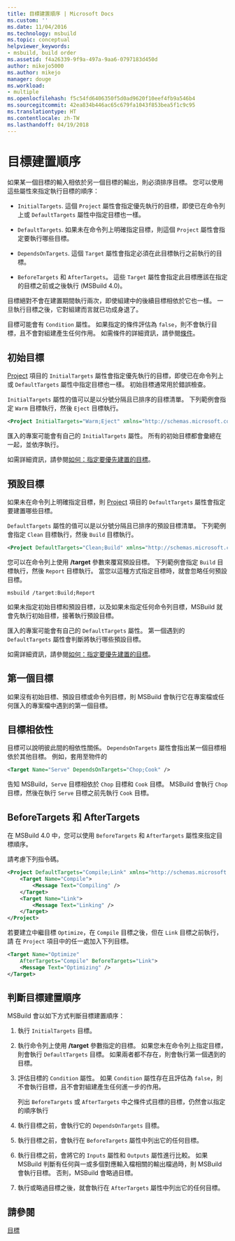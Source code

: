 ```yaml
---
title: 目標建置順序 | Microsoft Docs
ms.custom: ''
ms.date: 11/04/2016
ms.technology: msbuild
ms.topic: conceptual
helpviewer_keywords:
- msbuild, build order
ms.assetid: f4a26339-9f9a-497a-9aa6-0797183d450d
author: mikejo5000
ms.author: mikejo
manager: douge
ms.workload:
- multiple
ms.openlocfilehash: f5c54fd6406350f5d0ad9620f10eef4fb9a546b4
ms.sourcegitcommit: 42ea834b446ac65c679fa1043f853bea5f1c9c95
ms.translationtype: HT
ms.contentlocale: zh-TW
ms.lasthandoff: 04/19/2018
---
```

# <a name="target-build-order"></a>目標建置順序
如果某一個目標的輸入相依於另一個目標的輸出，則必須排序目標。 您可以使用這些屬性來指定執行目標的順序：  
  
-   `InitialTargets`. 這個 `Project` 屬性會指定優先執行的目標，即使已在命令列上或 `DefaultTargets` 屬性中指定目標也一樣。  
  
-   `DefaultTargets`. 如果未在命令列上明確指定目標，則這個 `Project` 屬性會指定要執行哪些目標。  
  
-   `DependsOnTargets`. 這個 `Target` 屬性會指定必須在此目標執行之前執行的目標。  
  
-   `BeforeTargets` 和 `AfterTargets`。 這些 `Target` 屬性會指定此目標應該在指定的目標之前或之後執行 (MSBuild 4.0)。  
  
 目標絕對不會在建置期間執行兩次，即使組建中的後續目標相依於它也一樣。 一旦執行目標之後，它對組建而言就已功成身退了。  
  
 目標可能會有 `Condition` 屬性。 如果指定的條件評估為 `false`，則不會執行目標，且不會對組建產生任何作用。 如需條件的詳細資訊，請參閱[條件](../msbuild/msbuild-conditions.md)。  
  
## <a name="initial-targets"></a>初始目標  
 [Project](../msbuild/project-element-msbuild.md) 項目的 `InitialTargets` 屬性會指定優先執行的目標，即使已在命令列上或 `DefaultTargets` 屬性中指定目標也一樣。 初始目標通常用於錯誤檢查。  
  
 `InitialTargets` 屬性的值可以是以分號分隔且已排序的目標清單。 下列範例會指定 `Warm` 目標執行，然後 `Eject` 目標執行。  
  
```xml  
<Project InitialTargets="Warm;Eject" xmlns="http://schemas.microsoft.com/developer/msbuild/2003">  
```  
  
 匯入的專案可能會有自己的 `InitialTargets` 屬性。 所有的初始目標都會彙總在一起，並依序執行。  
  
 如需詳細資訊，請參閱[如何：指定要優先建置的目標](../msbuild/how-to-specify-which-target-to-build-first.md)。  
  
## <a name="default-targets"></a>預設目標  
 如果未在命令列上明確指定目標，則 [Project](../msbuild/project-element-msbuild.md) 項目的 `DefaultTargets` 屬性會指定要建置哪些目標。  
  
 `DefaultTargets` 屬性的值可以是以分號分隔且已排序的預設目標清單。 下列範例會指定 `Clean` 目標執行，然後 `Build` 目標執行。  
  
```xml  
<Project DefaultTargets="Clean;Build" xmlns="http://schemas.microsoft.com/developer/msbuild/2003">  
```  
  
 您可以在命令列上使用 **/target** 參數來覆寫預設目標。 下列範例會指定 `Build` 目標執行，然後 `Report` 目標執行。 當您以這種方式指定目標時，就會忽略任何預設目標。  
  
 `msbuild /target:Build;Report`  
  
 如果未指定初始目標和預設目標，以及如果未指定任何命令列目標，MSBuild 就會先執行初始目標，接著執行預設目標。  
  
 匯入的專案可能會有自己的 `DefaultTargets` 屬性。 第一個遇到的 `DefaultTargets` 屬性會判斷將執行哪些預設目標。  
  
 如需詳細資訊，請參閱[如何：指定要優先建置的目標](../msbuild/how-to-specify-which-target-to-build-first.md)。  
  
## <a name="first-target"></a>第一個目標  
 如果沒有初始目標、預設目標或命令列目標，則 MSBuild 會執行它在專案檔或任何匯入的專案檔中遇到的第一個目標。  
  
## <a name="target-dependencies"></a>目標相依性  
 目標可以說明彼此間的相依性關係。 `DependsOnTargets` 屬性會指出某一個目標相依於其他目標。 例如，套用至物件的  
  
```xml  
<Target Name="Serve" DependsOnTargets="Chop;Cook" />  
```  
  
 告知 MSBuild，`Serve` 目標相依於 `Chop` 目標和 `Cook` 目標。 MSBuild 會執行 `Chop` 目標，然後在執行 `Serve` 目標之前先執行 `Cook` 目標。  
  
## <a name="beforetargets-and-after-targets"></a>BeforeTargets 和 AfterTargets  
 在 MSBuild 4.0 中，您可以使用 `BeforeTargets` 和 `AfterTargets` 屬性來指定目標順序。  
  
 請考慮下列指令碼。  
  
```xml  
<Project DefaultTargets="Compile;Link" xmlns="http://schemas.microsoft.com/developer/msbuild/2003">  
    <Target Name="Compile">  
        <Message Text="Compiling" />  
    </Target>  
    <Target Name="Link">  
        <Message Text="Linking" />  
    </Target>  
</Project>  
```  
  
 若要建立中繼目標 `Optimize`，在 `Compile` 目標之後，但在 `Link` 目標之前執行，請 在 `Project` 項目中的任一處加入下列目標。  
  
```xml  
<Target Name="Optimize"   
    AfterTargets="Compile" BeforeTargets="Link">  
    <Message Text="Optimizing" />  
</Target>  
```  
  
## <a name="determining-the-target-build-order"></a>判斷目標建置順序  
 MSBuild 會以如下方式判斷目標建置順序：  
  
1.  執行 `InitialTargets` 目標。  
  
2.  執行命令列上使用 **/target** 參數指定的目標。 如果您未在命令列上指定目標，則會執行 `DefaultTargets` 目標。 如果兩者都不存在，則會執行第一個遇到的目標。  
  
3.  評估目標的 `Condition` 屬性。 如果 `Condition` 屬性存在且評估為 `false`，則不會執行目標，且不會對組建產生任何進一步的作用。

    列出 `BeforeTargets` 或 `AfterTargets` 中之條件式目標的目標，仍然會以指定的順序執行
  
4.  執行目標之前，會執行它的 `DependsOnTargets` 目標。  
  
5.  執行目標之前，會執行在 `BeforeTargets` 屬性中列出它的任何目標。  
  
6.  執行目標之前，會將它的 `Inputs` 屬性和 `Outputs` 屬性進行比較。 如果 MSBuild 判斷有任何與一或多個對應輸入檔相關的輸出檔過時，則 MSBuild 會執行目標。 否則，MSBuild 會略過目標。  
  
7.  執行或略過目標之後，就會執行在 `AfterTargets` 屬性中列出它的任何目標。  
  
## <a name="see-also"></a>請參閱  
 [目標](../msbuild/msbuild-targets.md)